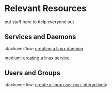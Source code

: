 # Relevant Resources

put stuff here to help everyone out

## Services and Daemons
stackoverflow: [creating a linux daemon](https://stackoverflow.com/questions/17954432/creating-a-daemon-in-linux)

medium: [creating a linux service](https://medium.com/@benmorel/creating-a-linux-service-with-systemd-611b5c8b91d6)

## Users and Groups

stackoverflow: [create a linux user non-interactively](https://askubuntu.com/questions/94060/run-adduser-non-interactively)